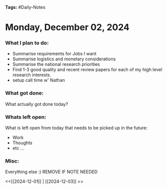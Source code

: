 **Tags:** #Daily-Notes
# Monday, December 02, 2024

### What I plan to do:

- Summarise requirements for Jobs I want
- Summarise logistics and monetary considerations
- Summarise the national research priorities
- Find 1-3 good quality and recent review papers for each of my high level research interests.
- setup call time w' Nathan 

### What got done:
What actually got done today?

### Whats left open:
What is left open from today that needs to be picked up in the future:
- Work
- Thoughts
- etc ...

### Misc:
Everything else :) REMOVE IF NOTE NEEDED


<<[[2024-12-01]] | [[2024-12-03]] >>